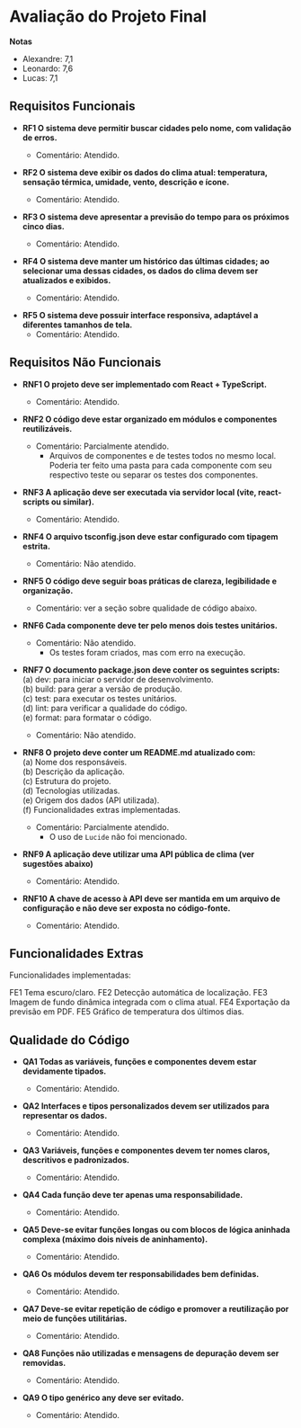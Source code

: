 # Avaliação do Projeto Final

**Notas**

- Alexandre: 7,1
- Leonardo: 7,6
- Lucas: 7,1

## Requisitos Funcionais

- **RF1 O sistema deve permitir buscar cidades pelo nome, com validação de erros.**
  - Comentário: Atendido.

- **RF2 O sistema deve exibir os dados do clima atual: temperatura, sensação térmica, umidade, vento, descrição e ícone.**
  - Comentário: Atendido.

- **RF3 O sistema deve apresentar a previsão do tempo para os próximos cinco dias.**
  - Comentário: Atendido.

- **RF4 O sistema deve manter um histórico das últimas cidades; ao selecionar uma dessas cidades, os dados do clima devem ser atualizados e exibidos.**
  - Comentário: Atendido.

* **RF5 O sistema deve possuir interface responsiva, adaptável a diferentes tamanhos de tela.**
  - Comentário: Atendido.

## Requisitos Não Funcionais

- **RNF1 O projeto deve ser implementado com React + TypeScript.**
  - Comentário: Atendido.

- **RNF2 O código deve estar organizado em módulos e componentes reutilizáveis.**
  - Comentário: Parcialmente atendido.
    - Arquivos de componentes e de testes todos no mesmo local. Poderia ter feito uma pasta para cada componente com seu respectivo teste ou separar os testes dos componentes.

- **RNF3 A aplicação deve ser executada via servidor local (vite, react-scripts ou similar).**
  - Comentário: Atendido.

- **RNF4 O arquivo tsconfig.json deve estar configurado com tipagem estrita.**
  - Comentário: Não atendido.

- **RNF5 O código deve seguir boas práticas de clareza, legibilidade e organização.**
  - Comentário: ver a seção sobre qualidade de código abaixo.

- **RNF6 Cada componente deve ter pelo menos dois testes unitários.**
  - Comentário: Não atendido.
    - Os testes foram criados, mas com erro na execução.

- **RNF7 O documento package.json deve conter os seguintes scripts:**\
  (a) dev: para iniciar o servidor de desenvolvimento.\
  (b) build: para gerar a versão de produção.\
  (c) test: para executar os testes unitários.\
  (d) lint: para verificar a qualidade do código.\
  (e) format: para formatar o código.
  - Comentário: Não atendido.

- **RNF8 O projeto deve conter um README.md atualizado com:**\
  (a) Nome dos responsáveis.\
  (b) Descrição da aplicação.\
  (c) Estrutura do projeto.\
  (d) Tecnologias utilizadas.\
  (e) Origem dos dados (API utilizada).\
  (f) Funcionalidades extras implementadas.
  - Comentário: Parcialmente atendido.
    - O uso de `Lucide` não foi mencionado.

- **RNF9 A aplicação deve utilizar uma API pública de clima (ver sugestões abaixo)**
  - Comentário: Atendido.

- **RNF10 A chave de acesso à API deve ser mantida em um arquivo de configuração e não deve ser exposta no código-fonte.**
  - Comentário: Atendido.

## Funcionalidades Extras

Funcionalidades implementadas:

FE1 Tema escuro/claro.
FE2 Detecção automática de localização.
FE3 Imagem de fundo dinâmica integrada com o clima atual.
FE4 Exportação da previsão em PDF.
FE5 Gráfico de temperatura dos últimos dias.

## Qualidade do Código

- **QA1 Todas as variáveis, funções e componentes devem estar devidamente tipados.**
  - Comentário: Atendido.

- **QA2 Interfaces e tipos personalizados devem ser utilizados para representar os dados.**
  - Comentário: Atendido.
- **QA3 Variáveis, funções e componentes devem ter nomes claros, descritivos e padronizados.**
  - Comentário: Atendido.
- **QA4 Cada função deve ter apenas uma responsabilidade.**
  - Comentário: Atendido.
- **QA5 Deve-se evitar funções longas ou com blocos de lógica aninhada complexa (máximo dois níveis de aninhamento).**
  - Comentário: Atendido.
- **QA6 Os módulos devem ter responsabilidades bem definidas.**
  - Comentário: Atendido.
- **QA7 Deve-se evitar repetição de código e promover a reutilização por meio de funções utilitárias.**
  - Comentário: Atendido.
- **QA8 Funções não utilizadas e mensagens de depuração devem ser removidas.**
  - Comentário: Atendido.
- **QA9 O tipo genérico any deve ser evitado.**
  - Comentário: Atendido.
